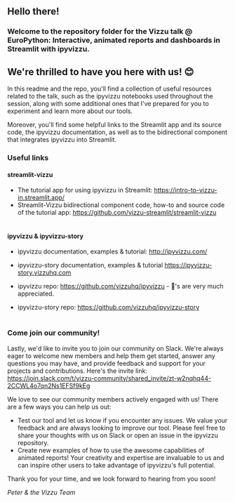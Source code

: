 ## Hello there!
### Welcome to the repository folder for the Vizzu talk @ EuroPython: Interactive, animated reports and dashboards in Streamlit with ipyvizzu.
## We're thrilled to have you here with us! :blush:

In this readme and the repo, you'll find a collection of useful resources related to the talk, such as the ipyvizzu notebooks used throughout the session, along with some additional ones that I've prepared for you to experiment and learn more about our tools.

Moreover, you'll find some helpful links to the Streamlit app and its source code, the ipyvizzu documentation, as well as to the bidirectional component that integrates ipyvizzu into Streamlit.

### Useful links
#### streamlit-vizzu
- The tutorial app for using ipyvizzu in Streamlit: https://intro-to-vizzu-in.streamlit.app/
- Streamlit-Vizzu bidirectional component code, how-to and source code of the tutorial app: https://github.com/vizzu-streamlit/streamlit-vizzu
<br/><br/>
#### ipyvizzu & ipyvizzu-story
- ipyvizzu documentation, examples & tutorial: http://ipyvizzu.com/ 
- ipyvizzu-story documentation, examples & tutorial https://ipyvizzu-story.vizzuhq.com

- ipyvizzu repo: https://github.com/vizzuhq/ipyvizzu - :star2:'s are very much appreciated.
- ipyvizzu-story repo: https://github.com/vizzuhq/ipyvizzu-story
<br/><br/>

### Come join our community!
Lastly, we'd like to invite you to join our community on Slack. We're always eager to welcome new members and help them get started, answer any questions you may have, and provide feedback and support for your projects and contributions. Here's the invite link: https://join.slack.com/t/vizzu-community/shared_invite/zt-w2nqhq44-2CCWL4o7qn2Ns1EFSf9kEg

We love to see our community members actively engaged with us! There are a few ways you can help us out:

- Test our tool and let us know if you encounter any issues. We value your feedback and are always looking to improve our tool. Please feel free to share your thoughts with us on Slack or open an issue in the ipyvizzu repository.
- Create new examples of how to use the awesome capabilities of animated reports! Your creativity and expertise are invaluable to us and can inspire other users to take advantage of ipyvizzu's full potential.

Thank you for your time, and we look forward to hearing from you soon!

   *Peter & the Vizzu Team*

